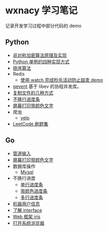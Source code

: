 # wxnacy 学习笔记

记录开发学习过程中部分代码的 demo

## Python

- [非对称加密算法原理及实现](https://github.com/wxnacy/study/tree/master/python/crypto_demo)
- [Python 单例的四种实现方式](https://github.com/wxnacy/study/tree/master/python/singletion)
- [排序算法](https://github.com/wxnacy/study/tree/master/python/sorts)
- Redis
    - [使用 watch 完成秒杀活动防止超卖 demo](https://github.com/wxnacy/study/blob/master/python/redis_demo/README.md#%E4%BD%BF%E7%94%A8-watch-%E5%AE%8C%E6%88%90%E7%A7%92%E6%9D%80%E6%B4%BB%E5%8A%A8%E9%98%B2%E6%AD%A2%E8%B6%85%E5%8D%96-demo)
- [gevent](https://github.com/wxnacy/study/tree/master/python/gevent_demo) 基于 libev 的协程并发库。
- [复制文件的几种方式](https://github.com/wxnacy/study/blob/master/python/simple/copys.py)
- [不换行进度条](https://github.com/wxnacy/study/blob/master/python/simple/single_line_progress.py)
- [屏幕打印带颜色文字](https://github.com/wxnacy/study/blob/master/python/simple/colors.py)
- 爬虫
    - [yelp](https://github.com/wxnacy/study/blob/master/python/crawler/yelp.py)
- [LeetCode 刷题集](https://github.com/wxnacy/study/blob/master/python/leetcode/README.md)

## Go

- [管道输入](https://github.com/wxnacy/study/blob/master/goland/src/args/stdin.go)
- [屏幕打印带颜色文字](https://github.com/wxnacy/study/blob/master/goland/src/color/main.go)
- 数据库操作
    - [Mysql](https://github.com/wxnacy/study/blob/master/goland/src/db/mysql.go)
- 不换行进度
    - [单行进度条](https://github.com/wxnacy/study/blob/master/goland/src/progress/single.go)
    - [带颜色进度条](https://github.com/wxnacy/study/blob/master/goland/src/progress/color.go)
    - [多行进度条](https://github.com/wxnacy/study/blob/master/goland/src/progress/multi.go)
- [机器用户信息](https://github.com/wxnacy/study/blob/master/goland/src/simple/os_user.go)
- [了解 interface](https://github.com/wxnacy/study/tree/master/goland/src/interfaces)
- [Web 框架 iris](https://github.com/wxnacy/study/tree/master/goland/src/iris_examples)
- [打开系统浏览器](https://github.com/wxnacy/study/blob/master/goland/src/open_brower/main.go)
